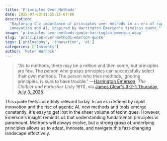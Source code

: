 ```yaml
---
title: 'Principles Over Methods'
date: 2025-07-03T11:55:15-07:00
description:
  "Exploring the importance of principles over methods in an era of rapid
  innovation and AI, inspired by Harrington Emerson's timeless quote."
image: 'principles-over-methods-quote-harrington-emerson.webp'
slug: 'principles-over-methods-emerson-quote'
tags: ['philosophy', 'innovation', 'ai']
categories: ['Insights']
author: 'Peter Warnock'
---
```


> "As to methods, there may be a million and then some, but principles are few.
> The person who grasps principles can successfully select their own methods.
> The person who tries methods, ignoring principles, is sure to have trouble."
> —[Harrington Emerson](https://en.wikipedia.org/wiki/Harrington_Emerson), _The
> Clothier and Furnisher_ (July 1911), via
> [James Clear's 3-2-1 Thursday, July 3, 2025](https://jamesclear.com/3-2-1/july-3-2025).

This quote feels incredibly relevant today. In an era defined by rapid
innovation and the rise of
[agentic AI](https://www.ibm.com/think/topics/agentic-ai), new methods and tools
emerge constantly. It's easy to get lost in the sheer volume of techniques.
However, Emerson's insight reminds us that understanding fundamental principles
is paramount. Methods will always evolve, but a strong grasp of underlying
principles allows us to adapt, innovate, and navigate this fast-changing
landscape effectively.
